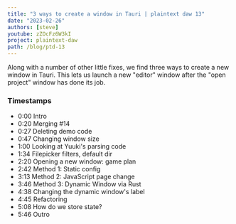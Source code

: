 ```yaml
---
title: "3 ways to create a window in Tauri | plaintext daw 13"
date: "2023-02-26"
authors: [steve]
youtube: zZOcFz6W3kI
project: plaintext-daw
path: /blog/ptd-13
---
```


<YouTubePlayer youtubeLink={frontmatter.youtube} />

Along with a number of other little fixes, we find three ways to create a new window in Tauri. This lets us launch a new "editor" window after the "open project" window has done its job.

<!-- truncate -->

### Timestamps

- 0:00 Intro
- 0:20 Merging #14
- 0:27 Deleting demo code
- 0:47 Changing window size
- 1:00 Looking at Yuuki's parsing code
- 1:34 Filepicker filters, default dir
- 2:20 Opening a new window: game plan
- 2:42 Method 1: Static config
- 3:13 Method 2: JavaScript page change
- 3:46 Method 3: Dynamic Window via Rust
- 4:38 Changing the dynamic window's label
- 4:45 Refactoring
- 5:08 How do we store state?
- 5:46 Outro
